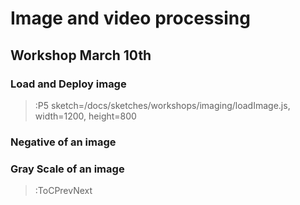 # Image and video processing

## Workshop March 10th

### Load and Deploy image

> :P5 sketch=/docs/sketches/workshops/imaging/loadImage.js, width=1200, height=800



### Negative of an image
### Gray Scale of an image

> :ToCPrevNext